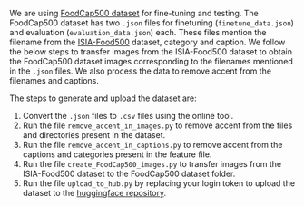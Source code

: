 We are using [FoodCap500 dataset](https://github.com/aaronma2020/Food500-Cap) for fine-tuning and testing. The FoodCap500 dataset has two `.json` files for finetuning (`finetune_data.json`) and evaluation (`evaluation_data.json`) each. These files mention the filename from the [ISIA-Food500](http://123.57.42.89/FoodComputing-Dataset/ISIA-Food500.html) dataset, category and caption. We follow the below steps to transfer images from the ISIA-Food500 dataset to obtain the FoodCap500 dataset images corresponding to the filenames mentioned in the `.json` files. We also process the data to remove accent from the filenames and captions.

The steps to generate and upload the dataset are:
1. Convert the `.json` files to `.csv` files using the online tool.
2. Run the file `remove_accent_in_images.py` to remove accent from the files and directories present in the dataset.
2. Run the file `remove_accent_in_captions.py` to remove accent from the captions and categories present in the feature file.
3. Run the file `create_FoodCap500_images.py` to transfer images from the ISIA-Food500 dataset to the FoodCap500 dataset folder.
4. Run the file `upload_to_hub.py` by replacing your login token to upload the dataset to the [huggingface repository](https://huggingface.co/advancedcv).